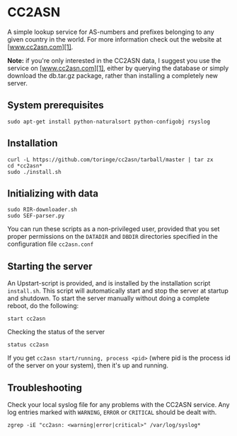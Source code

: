 CC2ASN
======

A simple lookup service for AS-numbers and prefixes belonging to any given country in the world. For more information check out the website at [www.cc2asn.com][1].

**Note:** if you're only interested in the CC2ASN data, I suggest you use the service on [www.cc2asn.com][1], either by querying the database or simply download the db.tar.gz package, rather than installing a completely new server. 

System prerequisites
--------------------

    sudo apt-get install python-naturalsort python-configobj rsyslog

Installation
------------

    curl -L https://github.com/toringe/cc2asn/tarball/master | tar zx
    cd *cc2asn*
    sudo ./install.sh

Initializing with data
----------------------

    sudo RIR-downloader.sh
    sudo SEF-parser.py

You can run these scripts as a non-privileged user, provided that you set proper permissions on the `DATADIR` and `DBDIR` directories specified in the configuration file `cc2asn.conf`

Starting the server
-------------------

An Upstart-script is provided, and is installed by the installation script `install.sh`. This script will automatically start and stop the server at startup and shutdown. To start the server manually without doing a complete reboot, do the following:

    start cc2asn

Checking the status of the server

    status cc2asn

If you get `cc2asn start/running, process <pid>` (where pid is the process id of the server on your system), then it's up and running.

Troubleshooting
---------------

Check your local syslog file for any problems with the CC2ASN service. Any log entries marked with `WARNING`, `ERROR` or `CRITICAL` should be dealt with.

    zgrep -iE "cc2asn: <warning|error|critical>" /var/log/syslog*

[1]: http://www.cc2asn.com
                                              

